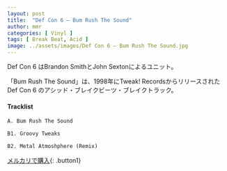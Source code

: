 ```yaml
---
layout: post
title:  "Def Con 6 – Bum Rush The Sound"
author: mmr
categories: [ Vinyl ]
tags: [ Break Beat, Acid ]
image: ../assets/images/Def Con 6 – Bum Rush The Sound.jpg
---
```


Def Con 6 はBrandon SmithとJohn Sextonによるユニット。

「Bum Rush The Sound」は、1998年にTweak! RecordsからリリースされたDef Con 6 のアシッド・ブレイクビーツ・ブレイクトラック。

#### Tracklist
```md
A. Bum Rush The Sound

B1. Groovy Tweaks

B2. Metal Atmoshphere (Remix)
```

[メルカリで購入](https://jp.mercari.com/item/m41245922481?afid=6142608987){: .button1}

